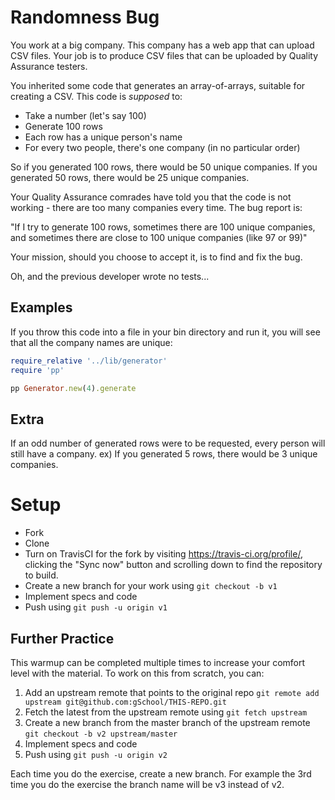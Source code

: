 # Randomness Bug

You work at a big company.  This company has a web app that can upload CSV files.  Your job is to produce CSV files 
that can be uploaded by Quality Assurance testers.

You inherited some code that generates an array-of-arrays, suitable for creating a CSV.  This code is *supposed* to:

* Take a number (let's say 100)
* Generate 100 rows
* Each row has a unique person's name
* For every two people, there's one company (in no particular order)

So if you generated 100 rows, there would be 50 unique companies.
If you generated 50 rows, there would be 25 unique companies.

Your Quality Assurance comrades have told you that the code is not
working - there are too many companies every time.  The bug report is:

"If I try to generate 100 rows, sometimes there are 100 unique companies,
and sometimes there are close to 100 unique companies (like 97 or 99)"

Your mission, should you choose to accept it, is to find and fix the bug.

Oh, and the previous developer wrote no tests...

## Examples

If you throw this code into a file in your bin directory and run it,
you will see that all the company names are unique:

```ruby
require_relative '../lib/generator'
require 'pp'

pp Generator.new(4).generate
```


## Extra

If an odd number of generated rows were to be requested, every person will still have a company.
ex) If you generated 5 rows, there would be 3 unique companies.


# Setup

* Fork
* Clone
* Turn on TravisCI for the fork by
  visiting https://travis-ci.org/profile/<github user name>, clicking the "Sync now" button
  and scrolling down to find the repository to build.
* Create a new branch for your work using `git checkout -b v1`
* Implement specs and code
* Push using `git push -u origin v1`

## Further Practice

This warmup can be completed multiple times to increase your comfort level with the material.
To work on this from scratch, you can:

1. Add an upstream remote that points to the original repo `git remote add upstream git@github.com:gSchool/THIS-REPO.git`
1. Fetch the latest from the upstream remote using `git fetch upstream`
1. Create a new branch from the master branch of the upstream remote `git checkout -b v2 upstream/master`
1. Implement specs and code
1. Push using `git push -u origin v2`

Each time you do the exercise, create a new branch. For example the 3rd time you do the exercise the branch
name will be v3 instead of v2.

